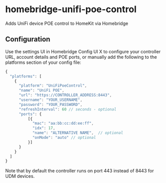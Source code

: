 # homebridge-unifi-poe-control
Adds UniFi device POE control to HomeKit via Homebridge

## Configuration

Use the settings UI in Homebridge Config UI X to configure your controller URL, account details and POE ports, or manually add the following to the platforms section of your config file:

```js
{
  "platforms": [
    {
      "platform": "UniFiPoeControl",
      "name": "UniFi POE",
      "url": "https://CONTROLLER_ADDRESS:8443",
      "username": "YOUR_USERNAME",
      "password": "YOUR_PASSWORD",
      "refreshInterval": 60 // seconds - optional
      "ports": {
          [{
            "mac": "aa:bb:cc:dd:ee:ff",
            "idx": 17,
            "name": "ALTERNATIVE NAME",  // optional
            "onMode": "auto" // optional
          }]
      }
    }
  ]
}
```

Note that by default the controller runs on port 443 instead of 8443 for UDM devices.
